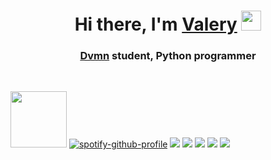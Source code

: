 <h1 align="center">Hi there, I'm <a href="https://vk.com/foxburgerking">Valery</a> 
<img src="https://github.com/blackcater/blackcater/raw/main/images/Hi.gif" height="32"/></h1>
<h3 align="center"><a href="https://dvmn.org">Dvmn</a> student, Python programmer</h3>
<br>

<img src="https://pfps.gg/assets/banners/1617-shirakami-fubuki-banner.gif" height="90"/> [![spotify-github-profile](https://spotify-github-profile.vercel.app/api/view?uid=tfoy8u63969sahdfbyujpsjgy&cover_image=true&theme=novatorem&bar_color=53b14f&bar_color_cover=false)](https://spotify-github-profile.vercel.app/api/view?uid=tfoy8u63969sahdfbyujpsjgy&redirect=true)
![](https://github-profile-summary-cards.vercel.app/api/cards/profile-details?username=valeriy131100&theme=solarized_dark)
![](https://github-profile-summary-cards.vercel.app/api/cards/repos-per-language?username=valeriy131100&theme=solarized_dark)
![](https://github-profile-summary-cards.vercel.app/api/cards/most-commit-language?username=valeriy131100&theme=solarized_dark)
![](https://github-profile-summary-cards.vercel.app/api/cards/stats?username=valeriy131100&theme=solarized_dark)
![](https://github-profile-summary-cards.vercel.app/api/cards/productive-time?username=valeriy131100&theme=solarized_dark)
